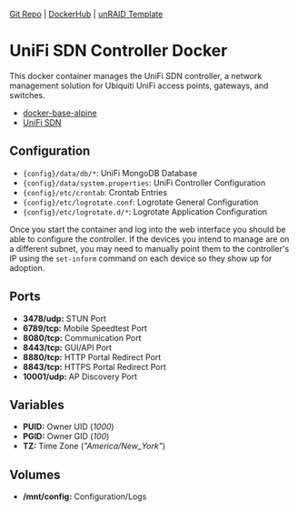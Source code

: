 [Git Repo](https://code.nephatrine.net/nephatrine/docker-unifi) |
[DockerHub](https://hub.docker.com/r/nephatrine/unifi/) |
[unRAID Template](https://github.com/nephatrine/unraid-docker-templates)

# UniFi SDN Controller Docker

This docker container manages the UniFi SDN controller, a network management solution for Ubiquiti UniFi access points, gateways, and switches.

- [docker-base-alpine](https://code.nephatrine.net/nephatrine/docker-base-alpine)
- [UniFi SDN](https://unifi-sdn.ubnt.com/)

## Configuration

- ``{config}/data/db/*``: UniFi MongoDB Database
- ``{config}/data/system.properties``: UniFi Controller Configuration
- ``{config}/etc/crontab``: Crontab Entries
- ``{config}/etc/logrotate.conf``: Logrotate General Configuration
- ``{config}/etc/logrotate.d/*``: Logrotate Application Configuration

Once you start the container and log into the web interface you should be able to configure the controller. If the devices you intend to manage are on a different subnet, you may need to manually point them to the controller's IP using the ``set-inform`` command on each device so they show up for adoption.

## Ports

- **3478/udp:** STUN Port
- **6789/tcp:** Mobile Speedtest Port
- **8080/tcp:** Communication Port
- **8443/tcp:** GUI/API Port
- **8880/tcp:** HTTP Portal Redirect Port
- **8843/tcp:** HTTPS Portal Redirect Port
- **10001/udp:** AP Discovery Port

## Variables

- **PUID:** Owner UID (*1000*)
- **PGID:** Owner GID (*100*)
- **TZ:** Time Zone (*"America/New_York"*)

## Volumes

- **/mnt/config:** Configuration/Logs
